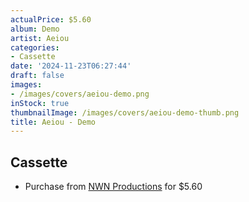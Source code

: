 ```yaml
---
actualPrice: $5.60
album: Demo
artist: Aeiou
categories:
- Cassette
date: '2024-11-23T06:27:44'
draft: false
images:
- /images/covers/aeiou-demo.png
inStock: true
thumbnailImage: /images/covers/aeiou-demo-thumb.png
title: Aeiou - Demo
---
```


## Cassette
* Purchase from [NWN Productions](http://shop.nwnprod.com/index.php?route=product/product&path=73&product_id=53152&sort=pd.name&order=ASC) for $5.60
